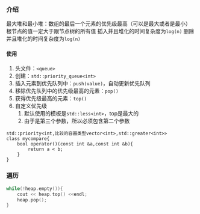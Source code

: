 ### 介绍
最大堆和最小堆：数组的最后一个元素的优先级最高（可以是最大或者是最小）
根节点的值一定大于跟节点树的所有值
插入并且堆化的时间复杂度为`log(n)`
删除并且堆化的时间复杂度为`log(n)`

#### 使用
1. 头文件：`<queue>`
2. 创建：`std::priority_queue<int>`
3. 插入元素到优先队列中：`push(value)`，自动更新优先队列
4. 移除优先队列中的优先级最高的元素：`pop()`
5. 获得优先级最高的元素：`top()`
6. 自定义优先级
	1. 默认使用的模板是`std::less<int>`，top是最大的
	2. 由于是第三个参数，所以必须包含第二个参数
```
std::priority<int,比较的容器类型vector<int>,std::greater<int>>
class mycompare{
	bool operator()(const int &a,const int &b){
		return a < b;
	}
}
```

### 遍历
```c++
while(!heap.empty()){
	cout << heap.top() <<endl;
	heap.pop();
}
```